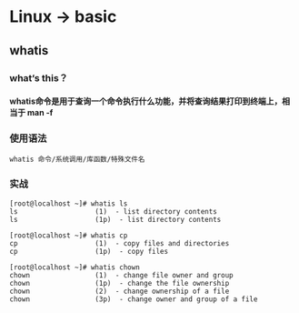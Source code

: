# Linux -> basic
## whatis
### what‘s this？
#### whatis命令是用于查询一个命令执行什么功能，并将查询结果打印到终端上，相当于 man -f
### 使用语法
```
whatis 命令/系统调用/库函数/特殊文件名
```
### 实战
```
[root@localhost ~]# whatis ls
ls                   (1)  - list directory contents
ls                   (1p)  - list directory contents

[root@localhost ~]# whatis cp
cp                   (1)  - copy files and directories
cp                   (1p)  - copy files

[root@localhost ~]# whatis chown
chown                (1)  - change file owner and group
chown                (1p)  - change the file ownership
chown                (2)  - change ownership of a file
chown                (3p)  - change owner and group of a file

```



